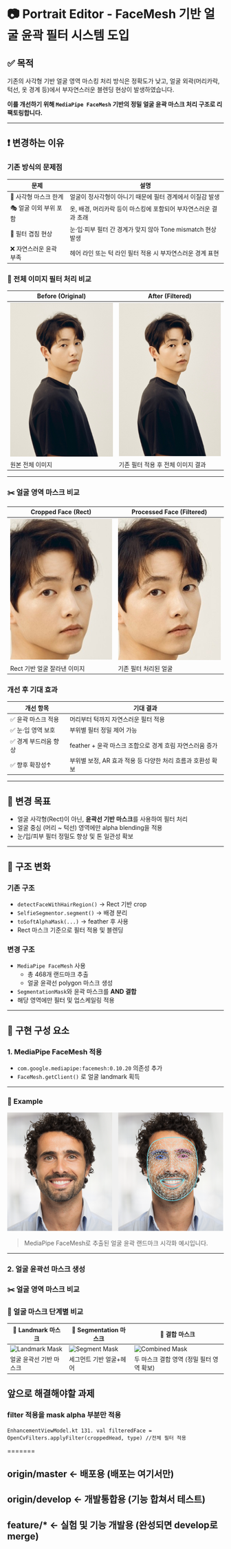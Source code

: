 

# 📷 Portrait Editor - FaceMesh 기반 얼굴 윤곽 필터 시스템 도입

## ✅ 목적

기존의 사각형 기반 얼굴 영역 마스킹 처리 방식은 정확도가 낮고, 얼굴 외곽(머리카락, 턱선, 옷 경계 등)에서 부자연스러운 블렌딩 현상이 발생하였습니다.

**이를 개선하기 위해 `MediaPipe FaceMesh` 기반의 정밀 얼굴 윤곽 마스크 처리 구조로 리팩토링합니다.**

---

## ❗ 변경하는 이유

### 기존 방식의 문제점

| 문제 | 설명 |
|------|------|
| 🔲 사각형 마스크 한계 | 얼굴이 정사각형이 아니기 때문에 필터 경계에서 이질감 발생 |
| 🎭 얼굴 이외 부위 포함 | 옷, 배경, 머리카락 등이 마스킹에 포함되어 부자연스러운 결과 초래 |
| 🔄 필터 겹침 현상 | 눈·입·피부 필터 간 경계가 맞지 않아 Tone mismatch 현상 발생 |
| ❌ 자연스러운 윤곽 부족 | 헤어 라인 또는 턱 라인 필터 적용 시 부자연스러운 경계 표현 |

### 🎨 전체 이미지 필터 처리 비교

| Before (Original) | After (Filtered) |
|-------------------|------------------|
| ![Original](sampleimage/original.png) | ![Filtered](sampleimage/final.jpg) |
| 원본 전체 이미지 |기존 필터 적용 후 전체 이미지 결과 |

---

### ✂️ 얼굴 영역 마스크 비교

| Cropped Face (Rect) | Processed Face (Filtered) |
|---------------------|------------------------------------|
| ![Cropped](sampleimage/cropped.jpg) | ![Sharped](sampleimage/sharped.jpg) |
| Rect 기반 얼굴 잘라낸 이미지 | 기존 필터 처리된 얼굴 |

### 개선 후 기대 효과

| 개선 항목 | 기대 결과 |
|-----------|-----------|
| ✅ 윤곽 마스크 적용 | 머리부터 턱까지 자연스러운 필터 적용 |
| ✅ 눈·입 영역 보호 | 부위별 필터 정밀 제어 가능 |
| ✅ 경계 부드러움 향상 | feather + 윤곽 마스크 조합으로 경계 흐림 자연스러움 증가 |
| ✅ 향후 확장성↑ | 부위별 보정, AR 효과 적용 등 다양한 처리 흐름과 호환성 확보 |

---

## 🎯 변경 목표

- 얼굴 사각형(Rect)이 아닌, **윤곽선 기반 마스크**를 사용하여 필터 처리
- 얼굴 중심 (머리 ~ 턱선) 영역에만 alpha blending을 적용
- 눈/입/피부 필터 정밀도 향상 및 톤 일관성 확보

---

## 📐 구조 변화

### 기존 구조

- `detectFaceWithHairRegion()` → Rect 기반 crop
- `SelfieSegmentor.segment()` → 배경 분리
- `toSoftAlphaMask(...)` → feather 후 사용
- Rect 마스크 기준으로 필터 적용 및 블렌딩

### 변경 구조

- `MediaPipe FaceMesh` 사용
    - 총 468개 랜드마크 추출
    - 얼굴 윤곽선 polygon 마스크 생성
- `SegmentationMask`와 윤곽 마스크를 **AND 결합**
- 해당 영역에만 필터 및 업스케일링 적용

---

## 🧱 구현 구성 요소

### 1. MediaPipe FaceMesh 적용

- `com.google.mediapipe:facemesh:0.10.20` 의존성 추가
- `FaceMesh.getClient()` 로 얼굴 landmark 획득

---

### 🧪 Example

![face_landmark](sampleimage/face_landmark.png)

> MediaPipe FaceMesh로 추출된 얼굴 윤곽 랜드마크 시각화 예시입니다.

---

### 2. 얼굴 윤곽선 마스크 생성

### ✂️ 얼굴 영역 마스크 비교

### 🧪 얼굴 마스크 단계별 비교

| 🧩 Landmark 마스크 | 🧠 Segmentation 마스크 | 🎯 결합 마스크 |
|--------------------|------------------------|----------------|
| ![Landmark Mask](https://github.com/user-attachments/assets/2069ccd0-5a29-4842-b5ce-4120f99d09ed) | ![Segment Mask](https://github.com/user-attachments/assets/8bd5dd05-6477-4d63-9153-d6086aedd42e) | ![Combined Mask](https://github.com/user-attachments/assets/1d80b5f1-b3ff-4942-b16b-c332107a5ac9) |
| 얼굴 윤곽선 기반 마스크 | 세그먼트 기반 얼굴+헤어 | 두 마스크 결합 영역 (정밀 필터 영역 확보) | 


## 앞으로 해결해야할 과제 

### filter 적용을 mask alpha 부분만 적용 
```
EnhancementViewModel.kt 131. val filteredFace = OpenCvFilters.applyFilter(croppedHead, type) //전체 필터 적용
```
=======


  origin/master   ← 배포용 (배포는 여기서만)
  --
  origin/develop  ← 개발통합용 (기능 합쳐서 테스트)
  --
  feature/*       ← 실험 및 기능 개발용 (완성되면 develop로 merge)
  --

